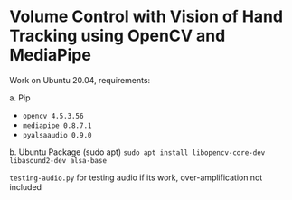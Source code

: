 # Volume Control with Vision of Hand Tracking using OpenCV and MediaPipe
Work on Ubuntu 20.04, requirements:

 a. Pip
- `opencv 4.5.3.56`
- `mediapipe 0.8.7.1`
- `pyalsaaudio 0.9.0`

 b. Ubuntu Package (sudo apt)
 ```sudo apt install libopencv-core-dev libasound2-dev alsa-base```

`testing-audio.py` for testing audio if its work, over-amplification not included
